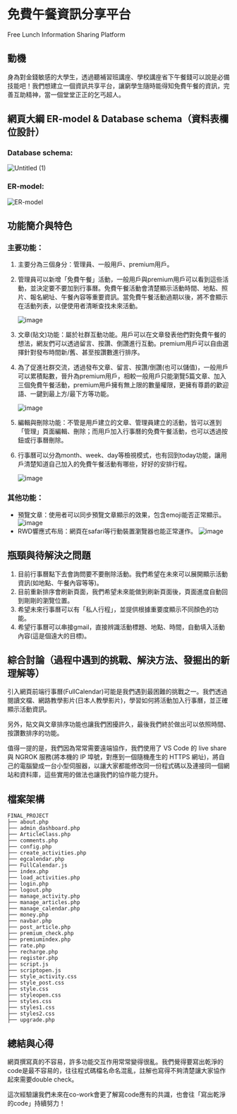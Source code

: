 # 免費午餐資訊分享平台
Free Lunch Information Sharing Platform

## 動機 
身為對金錢敏感的大學生，透過聽補習班講座、學校講座省下午餐錢可以說是必備技能吧！我們想建立一個資訊共享平台，讓窮學生隨時能得知免費午餐的資訊，完善互助精神，當一個堂堂正正的乞丐超人。

## 網頁大綱 ER-model & Database schema（資料表欄位設計）

### Database schema:
![Untitled (1)](https://github.com/ysh1017/Free-Lunch-Hunter/assets/101330673/a8da4f9f-316b-4286-905f-b06682a0eb53)

### ER-model: 
![ER-model](https://github.com/ysh1017/Free-Lunch-Hunter/assets/101330673/26dc2e7a-1033-4784-858a-67f37b9af17f)

## 功能簡介與特色

### 主要功能：
1. 主要分為三個身分：管理員、一般用戶、premium用戶。
2. 管理員可以新增「免費午餐」活動，一般用戶與premium用戶可以看到這些活動，並決定要不要加到行事曆。免費午餐活動會清楚顯示活動時間、地點、照片、報名網址、午餐內容等重要資訊。當免費午餐活動過期以後，將不會顯示在活動列表，以便使用者清晰查找未來活動。

   ![image](https://github.com/ysh1017/Free-Lunch-Hunter/assets/101330673/ea3a53b9-9704-45af-ab05-40b501b6d9e3)

3. 文章(貼文)功能：屬於社群互動功能。用戶可以在文章發表他們對免費午餐的想法，網友們可以透過留言、按讚、倒讚進行互動。premium用戶可以自由選擇針對發布時間新/舊、甚至按讚數進行排序。
4. 為了促進社群交流，透過發布文章、留言、按讚/倒讚(也可以儲值)，一般用戶可以累積點數，晉升為premium用戶，相較一般用戶只能瀏覽5篇文章、加入三個免費午餐活動，premium用戶擁有無上限的數量權限，更擁有尊爵的歡迎語、一鍵到最上方/最下方等功能。

   ![image](https://github.com/ysh1017/Free-Lunch-Hunter/assets/101330673/1c2b3630-8187-40e5-bd81-412d00b44d3b)

5. 編輯與刪除功能：不管是用戶建立的文章、管理員建立的活動，皆可以進到「管理」頁面編輯、刪除；而用戶加入行事曆的免費午餐活動，也可以透過按鈕或行事曆刪除。
6. 行事曆可以分為month、week、day等檢視模式，也有回到today功能，讓用戶清楚知道自己加入的免費午餐活動有哪些，好好的安排行程。

   ![image](https://github.com/ysh1017/Free-Lunch-Hunter/assets/101330673/a9ce1cb9-0323-4ca3-b748-369be83da85f)

### 其他功能：
- 預覽文章：使用者可以同步預覽文章顯示的效果，包含emoji能否正常顯示。
  ![image](https://github.com/ysh1017/Free-Lunch-Hunter/assets/101330673/875d7762-ff41-4dd2-bd3c-8cf040697798)
- RWD響應式布局：網頁在safari等行動裝置瀏覽器也能正常運作。
  ![image](https://github.com/ysh1017/Free-Lunch-Hunter/assets/101330673/6815d48f-0680-4353-b171-a123335e00ad)


## 瓶頸與待解決之問題
1. 目前行事曆點下去會詢問要不要刪除活動。我們希望在未來可以展開顯示活動資訊(如地點、午餐內容等等)。
2. 目前重新排序會刷新頁面，我們希望未來能做到刷新頁面後，頁面進度自動回到剛剛的瀏覽位置。
3. 希望未來行事曆可以有「私人行程」，並提供根據重要度顯示不同顏色的功能。
4. 希望行事曆可以串接gmail，直接辨識活動標題、地點、時間，自動填入活動內容(這是個遠大的目標)。

## 綜合討論（過程中遇到的挑戰、解決方法、發掘出的新理解等）
引入網頁前端行事曆(FullCalendar)可能是我們遇到最困難的挑戰之一。我們透過閱讀文檔、網路教學影片(日本人教學影片)，學習如何將活動加入行事曆，並正確顯示活動資訊。

另外，貼文與文章排序功能也讓我們困擾許久，最後我們終於做出可以依照時間、按讚數排序的功能。

值得一提的是，我們因為常常需要遠端協作，我們使用了 VS Code 的 live share 與 NGROK 服務(將本機的 IP 埠號，對應到一個隨機產生的 HTTPS 網址)，將自己的電腦變成一台小型伺服器，以讓大家都能修改同一份程式碼以及連接同一個網站和資料庫，這些實用的做法也讓我們的協作能力提升。

## 檔案架構
```
FINAL_PROJECT
├── about.php
├── admin_dashboard.php
├── ArticleClass.php
├── comments.php
├── config.php
├── create_activities.php
├── egcalendar.php
├── FullCalendar.js
├── index.php
├── load_activities.php
├── login.php
├── logout.php
├── manage_activity.php
├── manage_articles.php
├── manage_calendar.php
├── money.php
├── navbar.php
├── post_article.php
├── premium_check.php
├── premiumindex.php
├── rate.php
├── recharge.php
├── register.php
├── script.js
├── scriptopen.js
├── style_activity.css
├── style_post.css
├── style.css
├── styleopen.css
├── styles.css
├── styles1.css
├── styles2.css
├── upgrade.php
```

## 總結與心得
網頁撰寫真的不容易，許多功能交互作用常常變得很亂。我們覺得要寫出乾淨的code是最不容易的，往往程式碼檔名命名混亂，註解也寫得不夠清楚讓大家協作起來需要double check。

這次經驗讓我們未來在co-work會更了解寫code應有的共識，也會往「寫出乾淨的code」持續努力！
